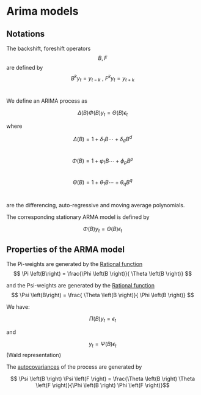 # Arima models

## Notations

The backshift, foreshift operators  
$$ B, F $$ 
are defined by
$$ B^k y_t = y_{t-k} \:, \: F^k y_t = y_{t+k}$$
<br>

We define an ARIMA process as 

$$ \Delta \left(B \right) \Phi \left(B \right) y_t = \Theta \left(B \right) \epsilon_t $$

where 

$$ \Delta \left(B \right)= 1+ \delta_1 B  \cdots + \delta_d B^d $$
<br>
$$ \Phi \left(B \right)= 1+ \varphi_1 B  \cdots + \phi_p B^p $$
<br>
$$ \Theta \left(B \right)= 1+ \theta_1 B  \cdots + \theta_q B^q $$
<br>

are the differencing, auto-regressive and moving average polynomials. 

The corresponding stationary ARMA model is defined by 

$$ \Phi \left(B \right) y_t = \Theta \left(B \right) \epsilon_t $$

## Properties of the ARMA model

The Pi-weights are generated by the [Rational function](..\maths\rationalfunction.md) 
$$ \Pi \left(B\right) = \frac{\Phi \left(B \right)}{ \Theta \left(B \right)} $$

and the Psi-weights are generated by the [Rational function](..\maths\rationalfunction.md) 
$$ \Psi \left(B\right) = \frac{ \Theta \left(B \right)}{ \Phi \left(B \right)} $$

We have:

$$ \Pi \left(B \right) y_t = \epsilon_t $$

and

$$ y_t = \Psi \left(B \right) \epsilon_t $$
(Wald representation)

The [autocovariances](acf.md) of the process are generated by 

$$ \Psi \left(B \right) \Psi \left(F \right) = \frac{\Theta \left(B \right) \Theta \left(F \right)}{\Phi \left(B \right) \Phi \left(F \right)}$$
